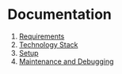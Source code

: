 # Documentation

1. [Requirements](./docs/requirements.md)
2. [Technology Stack](./docs/stack.md)
3. [Setup](./docs/setup.md)
4. [Maintenance and Debugging](./docs/maintenance.md)